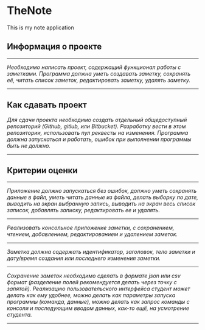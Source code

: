 # TheNote
This is my note application
## Информация о проекте ##
---

*Необходимо написать проект, содержащий функционал работы с заметками. 
Программа должна уметь создавать заметку, сохранять её, читать список заметок,
редактировать заметку, удалять заметку.*

---

## Как сдавать проект ##
*Для сдачи проекта необходимо создать отдельный общедоступный репозиторий
(Github, gitlub, или Bitbucket). Разработку вести в этом репозитории, 
использовать пул реквесты на изменения. Программа должна запускаться и работать,
ошибок при выполнении программы быть не должно.*

---

## Критерии оценки ##

---


*Приложение должно запускаться без ошибок, должно уметь сохранять данные в файл,
уметь читать данные из файла, делать выборку по дате, выводить на экран выбранную запись,
выводить на экран весь список записок, добавлять записку, редактировать ее и удалять.*

---

*Реализовать консольное приложение заметки, с сохранением, чтением, добавлением, редактированием и удалением заметок.*

---

*Заметка должна содержать идентификатор, заголовок, тело заметки и дату/время создания или последнего изменения заметки.*

---

*Сохранение заметок необходимо сделать в формате json или csv формат (разделение полей рекомендуется делать через точку с запятой). Реализацию пользовательского интерфейса студент может делать как ему удобнее, можно делать как параметры запуска программы (команда, данные), можно делать как запрос команды с консоли и последующим вводом данных, как-то ещё, на усмотрение студента.*

---

